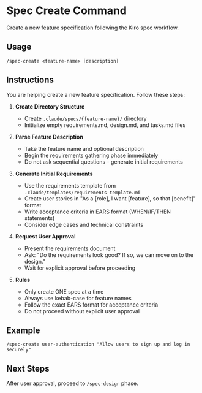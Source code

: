 # Spec Create Command

Create a new feature specification following the Kiro spec workflow.

## Usage
```
/spec-create <feature-name> [description]
```

## Instructions
You are helping create a new feature specification. Follow these steps:

1. **Create Directory Structure**
   - Create `.claude/specs/{feature-name}/` directory
   - Initialize empty requirements.md, design.md, and tasks.md files

2. **Parse Feature Description**
   - Take the feature name and optional description
   - Begin the requirements gathering phase immediately
   - Do not ask sequential questions - generate initial requirements

3. **Generate Initial Requirements**
   - Use the requirements template from `.claude/templates/requirements-template.md`
   - Create user stories in "As a [role], I want [feature], so that [benefit]" format
   - Write acceptance criteria in EARS format (WHEN/IF/THEN statements)
   - Consider edge cases and technical constraints

4. **Request User Approval**
   - Present the requirements document
   - Ask: "Do the requirements look good? If so, we can move on to the design."
   - Wait for explicit approval before proceeding

5. **Rules**
   - Only create ONE spec at a time
   - Always use kebab-case for feature names
   - Follow the exact EARS format for acceptance criteria
   - Do not proceed without explicit user approval

## Example
```
/spec-create user-authentication "Allow users to sign up and log in securely"
```

## Next Steps
After user approval, proceed to `/spec-design` phase.

